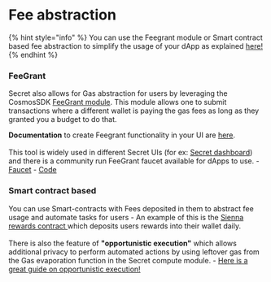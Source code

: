 # Fee abstraction

{% hint style="info" %}
You can use the Feegrant module or Smart contract based fee abstraction to simplify the usage of your dApp as explained [here!](../gas-fee-usage.md)
{% endhint %}

### FeeGrant

Secret also allows for Gas abstraction for users by leveraging the CosmosSDK [FeeGrant module](https://docs.cosmos.network/main/modules/feegrant). This module allows one to submit transactions where a different wallet is paying the gas fees as long as they granted you a budget to do that.

**Documentation** to create Feegrant functionality in your UI are [here](../../frontend/feegrant/).\
\
This tool is widely used in different Secret UIs (for ex: [Secret dashboard](https://dash.scrt.network)) and there is a community run FeeGrant faucet available for dApps to use. - [Faucet](https://faucet.secretsaturn.net/) - [Code](https://github.com/SecretSaturn/feegrant-faucet)

### Smart contract based

You can use Smart-contracts with Fees deposited in them to abstract fee usage and automate tasks for users - An example of this is the [Sienna rewards contract ](https://github.com/SiennaNetwork/SiennaNetwork/tree/main)which deposits users rewards into their wallet daily.\
\
There is also the feature of **"opportunistic execution"** which allows additional privacy to perform automated actions by using leftover gas from the Gas evaporation function in the Secret compute module. - [Here is a great guide on opportunistic execution!](../../development-concepts/privacy-design/gas-evaporation-and-tracking.md#opportunistic-execution)
